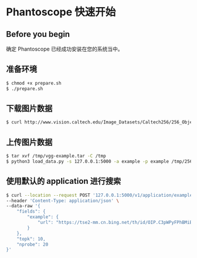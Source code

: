 # Phantoscope 快速开始
## Before you begin
确定 Phantoscope 已经成功安装在您的系统当中。

## 准备环境
```bash
$ chmod +x prepare.sh
$ ./prepare.sh
```

## 下载图片数据
```bash
$ curl http://www.vision.caltech.edu/Image_Datasets/Caltech256/256_ObjectCategories.tar -o /tmp/vgg-example.tar
```
   
## 上传图片数据
```bash
$ tar xvf /tmp/vgg-example.tar -C /tmp
$ python3 load_data.py -s 127.0.0.1:5000 -a example -p example /tmp/256_ObjectCategories
```
		
## 使用默认的 application 进行搜索
```bash
$ curl --location --request POST '127.0.0.1:5000/v1/application/example/search' \
--header 'Content-Type: application/json' \
--data-raw '{
    "fields": {
        "example": {
            "url": "https://tse2-mm.cn.bing.net/th/id/OIP.C3pWPyFPhBMiBeWoncc24QHaCq?w=300&h=108&c=7&o=5&dpr=2&pid=1.7"
        }
    },
    "topk": 10,
    "nprobe": 20
}'
```  
